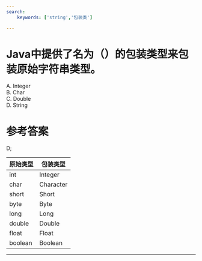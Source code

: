 ```yaml
---
search:
    keywords: ['string','包装类']

---
```



# Java中提供了名为（）的包装类型来包装原始字符串类型。

A. Integer     
B. Char     
C. Double      
D. String

# 参考答案

D;

|原始类型|包装类型|
|---|---|
|int| Integer|
|char|Character|
|short|Short|
|byte|Byte|
|long|Long|
|double |Double|
|float	|Float|
|boolean|Boolean|

---
